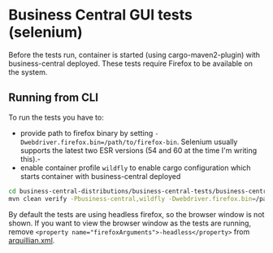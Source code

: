 # Business Central GUI tests (selenium)

Before the tests run, container is started (using cargo-maven2-plugin) with business-central deployed.
These tests require Firefox to be available on the system.

## Running from CLI

To run the tests you have to:
- provide path to firefox binary by setting `-Dwebdriver.firefox.bin=/path/to/firefox-bin`. Selenium usually supports the latest two ESR versions (54 and 60 at the time I'm writing this).- 
- enable container profile `wildfly` to enable cargo configuration which starts container with business-central deployed

```bash
cd business-central-distributions/business-central-tests/business-central-tests-gui/
mvn clean verify -Pbusiness-central,wildfly -Dwebdriver.firefox.bin=/path/to/firefox/firefox-bin
```

By default the tests are using headless firefox, so the browser window is not shown.
If you want to view the browser window as the tests are running, remove `<property name="firefoxArguments">-headless</property>` from [arquillian.xml](https://github.com/kiegroup/business-central-distributions/blob/master/business-central-tests/business-central-tests-gui/src/test/filtered-resources/arquillian.xml).

